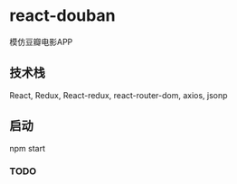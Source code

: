 # react-douban
模仿豆瓣电影APP

## 技术栈
React, Redux, React-redux, react-router-dom, axios, jsonp

## 启动
npm start

### TODO

